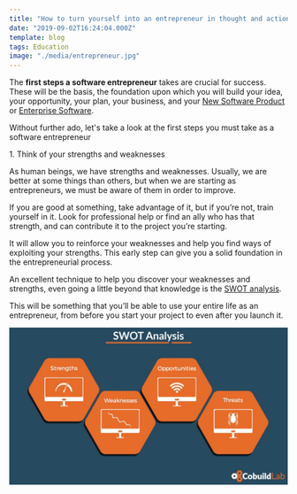 ```yaml
---
title: "How to turn yourself into an entrepreneur in thought and action: first steps of a Software Entrepreneur"
date: "2019-09-02T16:24:04.000Z"
template: blog
tags: Education
image: "./media/entrepreneur.jpg"
---
```



The **first steps a software entrepreneur** takes are crucial for success. These will be the basis, the foundation upon which you will build your idea, your opportunity, your plan, your business, and your [New Software Product](https://cobuildlab.com/blog/software-development-for-new-products/) or [Enterprise Software](https://cobuildlab.com/blog/enterprise-software-development/). 


<title-2>Without further ado, let's take a look at the first steps you must take as a software entrepreneur</title-2>

<title-3>1. Think of your strengths and weaknesses</title-3>

As human beings, we have strengths and weaknesses. Usually, we are better at some things than others, but when we are starting as entrepreneurs, we must be aware of them in order to improve. 

If you are good at something, take advantage of it, but if you’re not, train yourself in it. Look for professional help or find an ally who has that strength, and can contribute it to the project you’re starting.

It will allow you to reinforce your weaknesses and help you find ways of exploiting your strengths. This early step can give you a solid foundation in the entrepreneurial process.

An excellent technique to help you discover your weaknesses and strengths, even going a little beyond that knowledge is the [SWOT analysis](https://www.mindtools.com/pages/article/newTMC_05.htm). 

This will be something that you’ll be able to use your entire life as an entrepreneur, from before you start your project to even after you launch it. 

![SWOT](./media/SWOT-analysis.jpeg)




